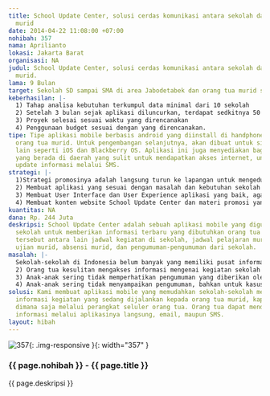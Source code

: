```yaml
---
title: School Update Center, solusi cerdas komunikasi antara sekolah dan orang tua
  murid
date: 2014-04-22 11:08:00 +07:00
nohibah: 357
nama: Aprilianto
lokasi: Jakarta Barat
organisasi: NA
judul: School Update Center, solusi cerdas komunikasi antara sekolah dan orang tua
  murid.
lama: 9 Bulan
target: Sekolah SD sampai SMA di area Jabodetabek dan orang tua murid sekolah tersebut.
keberhasilan: |-
  1) Tahap analisa kebutuhan terkumpul data minimal dari 10 sekolah
  2) Setelah 3 bulan sejak aplikasi diluncurkan, terdapat sedkitnya 50 sekolah yang memakai aplikasi.
  3) Proyek selesai sesuai waktu yang direncanakan
  4) Penggunaan budget sesuai dengan yang direncanakan.
tipe: Tipe aplikasi mobile berbasis android yang diinstall di handphone dan tablet
  orang tua murid. Untuk pengembangan selanjutnya, akan dibuat untuk sistem operasi
  lain seperti iOS dan Blackberry OS. Aplikasi ini juga menyediakan bagi orang tua
  yang berada di daerah yang sulit untuk mendapatkan akses internet, untuk mendapatkan
  update informasi melalui SMS.
strategi: |-
  1)Strategi promosinya adalah langsung turun ke lapangan untuk mengedukasi sekolah-sekolah akan adanya masalah yang terjadi, yang coba kami selesaikan melalui aplikasi ini. Selain itu kami akan mencoba untuk langsung melakukan pendekatan kepada pemerintah, khususnya Kementrian Pendidikan dan Kebudayaan agar mereka mau membantu kami dalam hal kebijakan penggunaan aplikasi ini untuk sekolah-sekolah.
  2) Membuat aplikasi yang sesuai dengan masalah dan kebutuhan sekolah – orang tua murid.
  3) Membuat User Interface dan User Experience aplikasi yang baik, agar target mudah dan senang menggunakannya.
  4) Membuat konten website School Update Center dan materi promosi yang tepat sesuai dengan masalah di lapangan.
kuantitas: NA
dana: Rp. 244 Juta
deskripsi: School Update Center adalah sebuah aplikasi mobile yang digunakan oleh
  sekolah untuk memberikan informasi terbaru yang dibutuhkan orang tua murid. Informasi
  tersebut antara lain jadwal kegiatan di sekolah, jadwal pelajaran murid, jadwal
  ujian murid, absensi murid, dan pengumuman-pengumuman dari sekolah.
masalah: |-
  Sekolah-sekolah di Indonesia belum banyak yang memiliki pusat informasi yang dapat diakses kapan saja dan dimana saja.
  2) Orang tua kesulitan mengakses informasi mengenai kegiatan sekolah maupun khususnya kegiatan anaknya di sekolah.
  3) Anak-anak sering tidak memperhatikan pengumuman yang diberikan oleh guru atau sekolah.
  4) Anak-anak sering tidak menyampaikan pengumuman, bahkan untuk kasus tertentu menyalahgunakan informasi yang dititipkan sekolah untuk orang tua mereka. Misalnya menambah-nambah biaya sekolah dll.
solusi: Kami membuat aplikasi mobile yang memudahkan sekolah-sekolah memberikan update
  informasi kegiatan yang sedang dijalankan kepada orang tua murid, kapan saja dan
  dimana saja melalui perangkat seluler orang tua. Orang tua dapat mendapatkan update
  informasi melalui aplikasinya langsung, email, maupun SMS.
layout: hibah
---
```


![357](/static/img/hibahcms/357.png){: .img-responsive }{: width="357" }

### {{ page.nohibah }} - {{ page.title }}

{{ page.deskripsi }}
